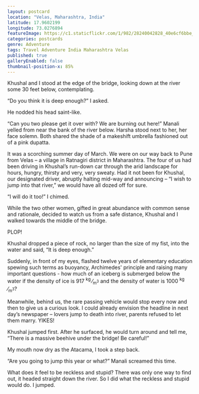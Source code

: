 ```yaml
---
layout: postcard
location: "Velas, Maharashtra, India"
latitude: 17.9602199
longitude: 73.0276894
featureImage: https://c1.staticflickr.com/1/982/28240042828_40e6cf6bbe_c.jpg
categories: postcards
genre: Adventure
tags: Travel Adventure India Maharashtra Velas 
published: true
galleryEnabled: false
thumbnail-position-x: 85%
---
```


Khushal and I stood at the edge of the bridge, looking down at the river some 30 feet below, contemplating.

“Do you think it is deep enough?” I asked.

He nodded his head saint-like.

“Can you two please get it over with? We are burning out here!” Manali yelled from near the bank of the river below. Harsha stood next to her, her face solemn. Both shared the shade of a makeshift umbrella fashioned out of a pink dupatta. 

It was a scorching summer day of March. We were on our way back to Pune from Velas – a village in Ratnagiri district in Maharashtra. The four of us had been driving in Khushal’s run-down car through the arid landscape for hours, hungry, thirsty and very, very sweaty. Had it not been for Khushal, our designated driver, abruptly halting mid-way and announcing – “I wish to jump into that river,” we would have all dozed off for sure.

“I will do it too!” I chimed.

While the two other women, gifted in great abundance with common sense and rationale, decided to watch us from a safe distance, Khushal and I walked towards the middle of the bridge. 

PLOP! 

Khushal dropped a piece of rock, no larger than the size of my fist, into the water and said, “It is deep enough.”

Suddenly, in front of my eyes, flashed twelve years of elementary education spewing such terms as buoyancy, Archimedes' principle and raising many important questions - how much of an iceberg is submerged below the water if the density of ice is 917 <sup>kg </sup>&frasl;<sub>m<sup>3</sup></sub> and the density of water is 1000 <sup>kg </sup>&frasl;<sub>m<sup>3</sup></sub>?

Meanwhile, behind us, the rare passing vehicle would stop every now and then to give us a curious look. I could already envision the headline in next day’s newspaper – lovers jump to death into river, parents refused to let them marry. YIKES!

Khushal jumped first. After he surfaced, he would turn around and tell me, “There is a massive beehive under the bridge! Be careful!”

My mouth now dry as the Atacama, I took a step back. 

“Are you going to jump this year or what?” Manali screamed this time.

What does it feel to be reckless and stupid? There was only one way to find out, it headed straight down the river. So I did what the reckless and stupid would do. I jumped.

